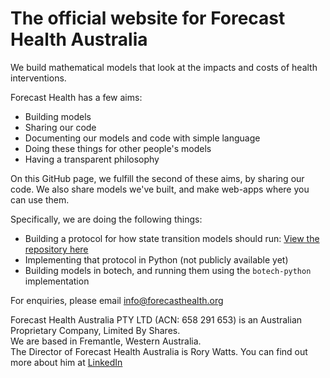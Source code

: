 # The official website for Forecast Health Australia

We build mathematical models that look at the impacts and costs of health interventions.

Forecast Health has a few aims:
- Building models
- Sharing our code
- Documenting our models and code with simple language
- Doing these things for other people's models
- Having a transparent philosophy

On this GitHub page, we fulfill the second of these aims, by sharing our code.
We also share models we've built, and make web-apps where you can use them.

Specifically, we are doing the following things:
- Building a protocol for how state transition models should run: [View the repository here](https://github.com/ForecastHealth/botech-protocol)
- Implementing that protocol in Python (not publicly available yet)
- Building models in botech, and running them using the `botech-python` implementation

For enquiries, please email info@forecasthealth.org

Forecast Health Australia PTY LTD (ACN: 658 291 653) is an Australian Proprietary Company, Limited By Shares.  
We are based in Fremantle, Western Australia.   
The Director of Forecast Health Australia is Rory Watts. You can find out more about him at [LinkedIn](https://au.linkedin.com/in/rory-watts)  
